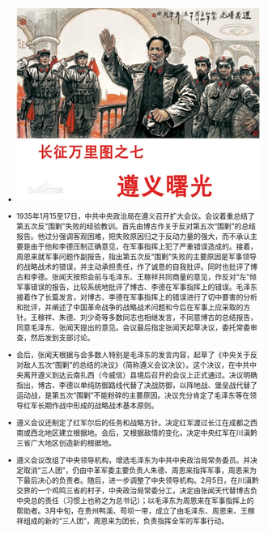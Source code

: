 - ![image-zunyi](images/image-zunyi.png)
- 1935年1月15至17日，中共中央政治局在遵义召开扩大会议。会议着重总结了第五次反“围剿”失败的经验教训。首先由博古作关于反对第五次“围剿”的总结报告。他过分强调客观困难，把失败原因归之于反动力量的强大，而不承认主要是由于他和李德压制正确意见，在军事指挥上犯了严重错误造成的。接着，周恩来就军事问题作副报告，指出第五次反“围剿”失败的主要原因是军事领导的战略战术的错误，并主动承担责任，作了诚恳的自我批评。同时也批评了博古和李德。张闻天按照会前与毛泽东、王稼祥共同商量的意见，作反对“左”倾军事错误的报告，比较系统地批评了博古、李德在军事指挥上的错误。毛泽东接着作了长篇发言，对博古、李德在军事指挥上的错误进行了切中要害的分析和批评，并阐述了中国革命战争的战略战术问题和今后在军事上应采取的方针。王稼祥、朱德、刘少奇等多数同志也相继发言，不同意博古的总结报告，同意毛泽东、张闻天提出的意见。会议最后指定张闻天起草决议，委托常委审查，然后发到支部讨论。

- ​        会后，张闻天根据与会多数人特别是毛泽东的发言内容，起草了《中央关于反对敌人五次“围剿”的总结的决议》（简称遵义会议决议）。这个决议，在中共中央离开遵义到达云南扎西（今威信）县境后召开的会议上正式通过。决议明确指出，博古、李德以单纯防御路线代替了决战防御，以阵地战、堡垒战代替了运动战，是第五次“围剿”不能粉碎的主要原因。决议充分肯定了毛泽东等在领导红军长期作战中形成的战略战术基本原则。


- ​        遵义会议还制定了红军尔后的任务和战略方针。决定红军渡过长江在成都之西南或西北地区建立根据地。会后，又根据敌情的变化，决定中央红军在川滇黔三省广大地区创造新的根据地。


- ​        遵义会议改组了中央领导机构，增选毛泽东为中共中央政治局常务委员。并决定取消“三人团”，仍由中革军委主要负责人朱德、周恩来指挥军事，周恩来为下最后决心的负责者。随后，进一步调整了中央领导机构。2月5日，在川滇黔交界的一个鸡鸣三省的村子，中央政治局常委分工，决定由张闻天代替博古负中央总的责任（习惯上也称之为总书记）；以毛泽东为周恩来在军事指挥上的帮助者。3月中旬，在贵州鸭溪、苟坝一带，成立了由毛泽东、周恩来、王稼祥组成的新的“三人团”，周恩来为团长，负责指挥全军的军事行动。
